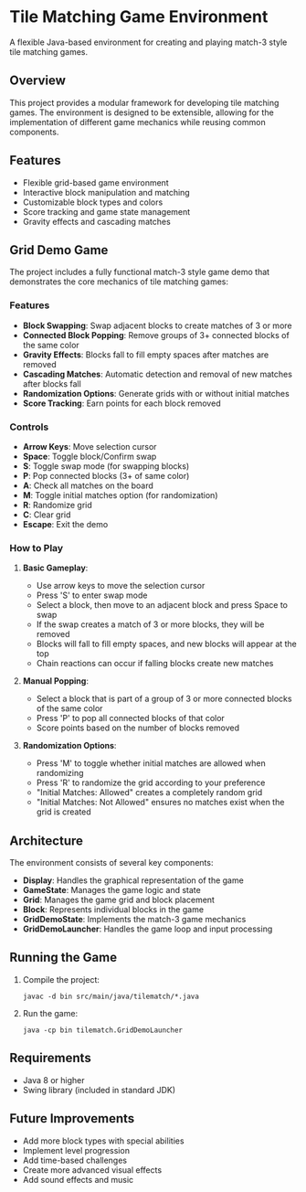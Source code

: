 # Tile Matching Game Environment

A flexible Java-based environment for creating and playing match-3 style tile matching games.

## Overview

This project provides a modular framework for developing tile matching games. The environment is designed to be extensible, allowing for the implementation of different game mechanics while reusing common components.

## Features

- Flexible grid-based game environment
- Interactive block manipulation and matching
- Customizable block types and colors
- Score tracking and game state management
- Gravity effects and cascading matches

## Grid Demo Game

The project includes a fully functional match-3 style game demo that demonstrates the core mechanics of tile matching games:

### Features

- **Block Swapping**: Swap adjacent blocks to create matches of 3 or more
- **Connected Block Popping**: Remove groups of 3+ connected blocks of the same color
- **Gravity Effects**: Blocks fall to fill empty spaces after matches are removed
- **Cascading Matches**: Automatic detection and removal of new matches after blocks fall
- **Randomization Options**: Generate grids with or without initial matches
- **Score Tracking**: Earn points for each block removed

### Controls

- **Arrow Keys**: Move selection cursor
- **Space**: Toggle block/Confirm swap
- **S**: Toggle swap mode (for swapping blocks)
- **P**: Pop connected blocks (3+ of same color)
- **A**: Check all matches on the board
- **M**: Toggle initial matches option (for randomization)
- **R**: Randomize grid
- **C**: Clear grid
- **Escape**: Exit the demo

### How to Play

1. **Basic Gameplay**:

   - Use arrow keys to move the selection cursor
   - Press 'S' to enter swap mode
   - Select a block, then move to an adjacent block and press Space to swap
   - If the swap creates a match of 3 or more blocks, they will be removed
   - Blocks will fall to fill empty spaces, and new blocks will appear at the top
   - Chain reactions can occur if falling blocks create new matches

2. **Manual Popping**:

   - Select a block that is part of a group of 3 or more connected blocks of the same color
   - Press 'P' to pop all connected blocks of that color
   - Score points based on the number of blocks removed

3. **Randomization Options**:
   - Press 'M' to toggle whether initial matches are allowed when randomizing
   - Press 'R' to randomize the grid according to your preference
   - "Initial Matches: Allowed" creates a completely random grid
   - "Initial Matches: Not Allowed" ensures no matches exist when the grid is created

## Architecture

The environment consists of several key components:

- **Display**: Handles the graphical representation of the game
- **GameState**: Manages the game logic and state
- **Grid**: Manages the game grid and block placement
- **Block**: Represents individual blocks in the game
- **GridDemoState**: Implements the match-3 game mechanics
- **GridDemoLauncher**: Handles the game loop and input processing

## Running the Game

1. Compile the project:

   ```
   javac -d bin src/main/java/tilematch/*.java
   ```

2. Run the game:
   ```
   java -cp bin tilematch.GridDemoLauncher
   ```

## Requirements

- Java 8 or higher
- Swing library (included in standard JDK)

## Future Improvements

- Add more block types with special abilities
- Implement level progression
- Add time-based challenges
- Create more advanced visual effects
- Add sound effects and music
